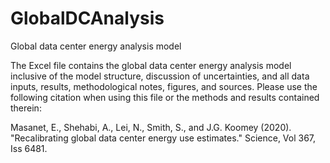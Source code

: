 # GlobalDCAnalysis
Global data center energy analysis model

The Excel file contains the global data center energy analysis model inclusive of the model structure, discussion of uncertainties, and all data inputs, results, methodological notes, figures, and sources. Please use the following citation when using this file or the methods and results contained therein:

Masanet, E., Shehabi, A., Lei, N., Smith, S., and J.G. Koomey (2020). "Recalibrating global data center energy use estimates." Science, Vol 367, Iss 6481.
